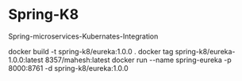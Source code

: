 # Spring-K8
Spring-microservices-Kubernates-Integration

docker build -t spring-k8/eureka:1.0.0 .
docker tag spring-k8/eureka-1.0.0:latest 8357/mahesh:latest
docker run --name spring-eureka -p 8000:8761 -d spring-k8/eureka:1.0.0 
